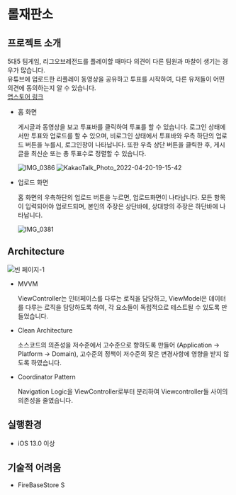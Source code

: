 # 롤재판소
## 프로젝트 소개
5대5 팀게임, 리그오브레전드를 플레이할 때마다 의견이 다른 팀원과 마찰이 생기는 경우가 많습니다.  
유튜브에 업로드한 리플레이 동영상을 공유하고 투표를 시작하여, 다른 유저들이 어떤 의견에 동의하는지 알 수 있습니다.  
[앱스토어 링크](https://apps.apple.com/kr/app/%EB%A1%A4-%EC%9E%AC%ED%8C%90%EC%86%8C/id1616538910)
- 홈 화면  
  
  게시글과 동영상을 보고 투표바를 클릭하여 투표를 할 수 있습니다.
  로그인 상태에서만 투표와 업로드를 할 수 있으며, 비로그인 상태에서 투표바와 우측 하단의 업로드 버튼을 누를시, 로그인창이 나타납니다. 또한 우측 상단 버튼을 클릭한 후, 게시글을 최신순 또는 총 투표수로
  정렬할 수 있습니다.  
  
  ![IMG_0386](https://user-images.githubusercontent.com/37011809/164245844-3dcb8726-d21b-4971-abd0-b3003a78fc29.PNG)
  ![KakaoTalk_Photo_2022-04-20-19-15-42](https://user-images.githubusercontent.com/37011809/164245817-6a71e8cd-0d63-4a9d-ac48-ce863a24ef58.png)  
  
- 업로드 화면  
  
  홈 화면의 우측하단의 업로드 버튼을 누르면, 업로드화면이 나타납니다. 모든 항목이 입력되어야 업로드되며, 본인의 주장은 상단바에, 상대방의 주장은 하단바에 나타납니다.  
    
  ![IMG_0381](https://user-images.githubusercontent.com/37011809/164245840-9e4d926b-045f-4693-b99d-99b51fd6495a.PNG)
## Architecture
![빈 페이지-1](https://user-images.githubusercontent.com/37011809/174434081-1bcc7d24-65c2-4018-954f-b7e7391481eb.png)

- MVVM

  ViewController는 인터페이스를 다루는 로직을 담당하고, ViewModel은 데이터를 다루는 로직을 담당하도록 하여, 각 요소들이 독립적으로 테스트될 수 있도록 만들었습니다.
- Clean Architecture

  소스코드의 의존성을 저수준에서 고수준으로 향하도록 만들어 (Application -> Platform -> Domain), 고수준의 정책이 저수준의 잦은 변경사항에 영향을 받지 않도록 하였습니다. 
- Coordinator Pattern

  Navigation Logic을 ViewController로부터 분리하여 Viewcontroller들 사이의 의존성을 줄였습니다.
## 실행환경
- iOS 13.0 이상
## 기술적 어려움
- FireBaseStore S
